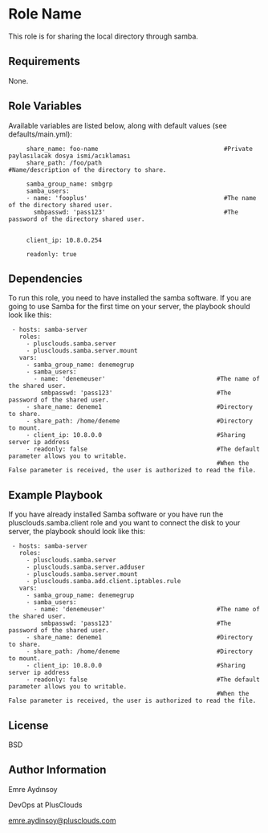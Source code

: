 Role Name
=========

This role is for sharing the local directory through samba.


Requirements
------------

None.

Role Variables
--------------

Available variables are listed below, along with default values (see defaults/main.yml):

         share_name: foo-name                                   #Private paylasılacak dosya ismi/acıklaması
         share_path: /foo/path                                  #Name/description of the directory to share.

         samba_group_name: smbgrp
         samba_users:
         - name: 'fooplus'                                      #The name of the directory shared user.
           smbpasswd: 'pass123'                                 #The password of the directory shared user.


         client_ip: 10.8.0.254

         readonly: true


Dependencies
------------

To run this role, you need to have installed the samba software. If you are going to use Samba for the first time on your server, the playbook should look like this:

     - hosts: samba-server
       roles:
         - plusclouds.samba.server
         - plusclouds.samba.server.mount
       vars:
         - samba_group_name: denemegrup
         - samba_users:
           - name: 'denemeuser'                               #The name of the shared user.
             smbpasswd: 'pass123'                             #The password of the shared user.
         - share_name: deneme1                                #Directory to share.
         - share_path: /home/deneme                           #Directory to mount.
         - client_ip: 10.8.0.0                                #Sharing server ip address
         - readonly: false                                    #The default parameter allows you to writable.
                                                              #When the False parameter is received, the user is authorized to read the file.

Example Playbook
----------------

If you have already installed Samba software or you have run the plusclouds.samba.client role and you want to connect the disk to your server, the playbook should look like this:


     - hosts: samba-server
       roles:
         - plusclouds.samba.server
         - plusclouds.samba.server.adduser
         - plusclouds.samba.server.mount
         - plusclouds.samba.add.client.iptables.rule
       vars:
         - samba_group_name: denemegrup
         - samba_users:
           - name: 'denemeuser'                               #The name of the shared user.
             smbpasswd: 'pass123'                             #The password of the shared user.
         - share_name: deneme1                                #Directory to share.
         - share_path: /home/deneme                           #Directory to mount.
         - client_ip: 10.8.0.0                                #Sharing server ip address
         - readonly: false                                    #The default parameter allows you to writable.
                                                              #When the False parameter is received, the user is authorized to read the file.




License
-------

BSD

Author Information
------------------

Emre Aydınsoy

DevOps at PlusClouds

emre.aydinsoy@plusclouds.com
